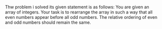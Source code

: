Thw problem i solved its given statement is as follows:
You are given an array of integers. Your task is to rearrange the array in such a way that all even numbers appear before all odd numbers. The relative ordering of even and odd numbers should remain the same.
